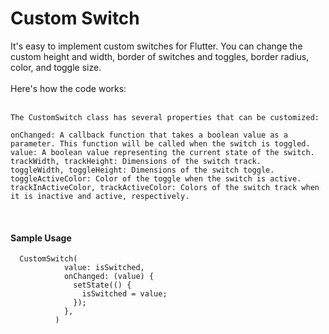 <h1> Custom Switch</h1>
It's easy to implement custom switches for Flutter. You can change the custom height and width, border of switches and toggles, border radius, color, and toggle size. 

<br> 
<br> 
Here's how the code works:
<br> 
<br> 

```
The CustomSwitch class has several properties that can be customized:

onChanged: A callback function that takes a boolean value as a parameter. This function will be called when the switch is toggled.
value: A boolean value representing the current state of the switch.
trackWidth, trackHeight: Dimensions of the switch track.
toggleWidth, toggleHeight: Dimensions of the switch toggle.
toggleActiveColor: Color of the toggle when the switch is active.
trackInActiveColor, trackActiveColor: Colors of the switch track when it is inactive and active, respectively.
```

<br> 
<h4>Sample Usage</h4>

```
  CustomSwitch(
            value: isSwitched,
            onChanged: (value) {
              setState(() {
                isSwitched = value;
              });
            },
          )
```
